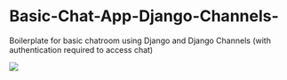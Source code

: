 # Basic-Chat-App-Django-Channels-
Boilerplate for basic chatroom using Django and Django Channels (with authentication required to access chat)

<img src="https://github.com/shubhamdhingra38/Basic-Chat-App-Django-Channels/blob/master/Screenshots/Capture.PNG"/>
